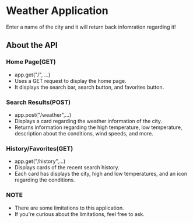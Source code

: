 # Weather Application

Enter a name of the city and it will return back infomration regarding it! 

## About the API
### Home Page(GET)
- app.get("/", ...)
- Uses a GET request to display the home page. 
- It displays the search bar, search button, and favorites button.

### Search Results(POST)
- app.post("/weather",...)
- Displays a card regarding the weather information of the city.
- Returns information regarding the high temperature, low temperature, description about the conditions,
wind speeds, and more.

### History/Favorites(GET)
- app.get("/history",...)
- Displays cards of the recent search history. 
- Each card has displays the city, high and low temperatures, and an icon regarding the conditions.

### NOTE
- There are some limitations to this application.
- If you're curious about the limitations, feel free to ask.
